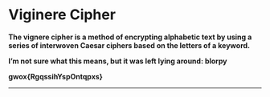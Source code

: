 # Viginere Cipher

**The vignere cipher is a method of encrypting alphabetic text by using a series of interwoven Caesar ciphers based on the letters of a keyword.**

**I’m not sure what this means, but it was left lying around: blorpy**

**gwox{RgqssihYspOntqpxs}**

---
